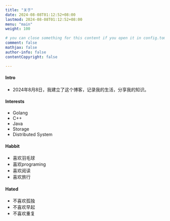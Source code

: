 ```yaml
---
title: "关于"
date: 2024-08-08T01:12:52+08:00
lastmod: 2024-08-08T01:12:52+08:00
menu: "main"
weight: 100

# you can close something for this content if you open it in config.toml.
comment: false
mathjax: false
author-info: false
contentCopyright: false

---
```


#### Intro

- 2024年8月8日，我建立了这个博客，记录我的生活，分享我的知识。

#### Interests

- Golang
- C++
- Java
- Storage
- Distributed System


#### Habbit

- 喜欢羽毛球
- 喜欢programing
- 喜欢阅读
- 喜欢旅行

#### Hated

- 不喜欢孤独
- 不喜欢早起
- 不喜欢重复
